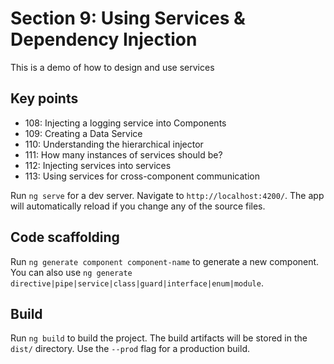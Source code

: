 # Section 9: Using Services & Dependency Injection

This is a demo of how to design and use services

## Key points

* 108: Injecting a logging service into Components
* 109: Creating a Data Service
* 110: Understanding the hierarchical injector
* 111: How many instances of services should be?
* 112: Injecting services into services
* 113: Using services for cross-component communication

Run `ng serve` for a dev server. Navigate to `http://localhost:4200/`. The app will automatically reload if you change any of the source files.

## Code scaffolding

Run `ng generate component component-name` to generate a new component. You can also use `ng generate directive|pipe|service|class|guard|interface|enum|module`.

## Build

Run `ng build` to build the project. The build artifacts will be stored in the `dist/` directory. Use the `--prod` flag for a production build.
